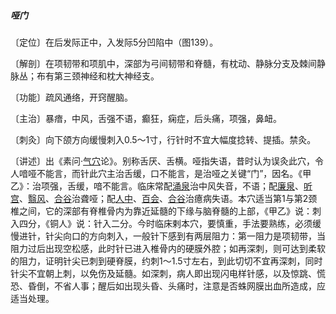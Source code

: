 ##### 哑门

〔定位〕在后发际正中，入发际5分凹陷中（图139）。

〔解剖〕在项韧带和项肌中，深部为弓间韧带和脊髓，有枕动、静脉分支及棘间静脉丛；布有第三颈神经和枕大神经支。

〔功能〕疏风通络，开窍醒脑。

〔主治〕暴瘖，中风，舌强不语，癫狂，痫症，后头痛，项强，鼻衄。

〔刺灸〕向下颌方向缓慢刺入0.5～1寸，行针时不宜大幅度捻转、提插。禁灸。

〔讲述〕出《素问·[气穴](https://www.gmzyjc.com/read/zjs/zjs3.1.7-8-0.0.2.3.13.md)论》。别称舌厌、舌横。哑指失语，昔时认为误灸此穴，令人喑哑不能言，而针此穴主治舌缓，口不能言，是治哑之关键“门”，因名。《甲乙》：治项强，舌缓，喑不能言。临床常配[涌泉](https://www.gmzyjc.com/read/zjs/zjs3.1.7-8-0.0.2.3.1.md)治中风失音，不语；配[廉泉](https://www.gmzyjc.com/read/zjs/zjs3.2.1-0.1.1.3.21.md)、[听宫](https://www.gmzyjc.com/read/zjs/zjs3.1.4-6-0.0.3.3.19.md)、[翳风](https://www.gmzyjc.com/read/zjs/zjs3.1.9-12-0.0.2.3.17.md)、[合谷](https://www.gmzyjc.com/read/zjs/zjs3.1.1-3-0.1.2.3.4.md)治聋哑；配[人中](https://www.gmzyjc.com/read/zjs/zjs3.2.2-0.0.1.3.26.md)、[百会](https://www.gmzyjc.com/read/zjs/zjs3.2.2-0.0.1.3.20.md)、[合谷](https://www.gmzyjc.com/read/zjs/zjs3.1.1-3-0.1.2.3.4.md)治癔病失语。本穴适当第1与第2颈椎之间，它的深部有脊椎骨内为靠近延髓的下缘与脑脊髓的上部，《甲乙》说：刺入四分，《铜人》说：针入二分。今时临床剌本穴，要慎重，手法要熟练，必须缓慢进针，针尖向口的方向刺入，一般针下感到有两层阻力：第一阻力是项韧带，当阻力过后出现空松感，此时针已进入椎骨内的硬膜外腔；如再深刺，则可达到柔软的阻力，证明针尖已刺到硬脊膜，约刺1～1.5寸左右，到此切切不宜再深刺，同时针尖不宜朝上刺，以免伤及延髓。如深刺，病人即出现闪电样针感，以及惊跳、慌恐、昏倒，不省人事；醒后如出现头昏、头痛时，注意是否蛛网膜出血所造成，应适当处理。
